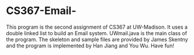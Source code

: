 # CS367-Email-
This program is the second assignment of CS367 at UW-Madison. It uses a double linked list to build an Email system. UWmail.java is the main class of the program. The skeleton and sample files are provided by James Skentny and the program is implemented by Han Jiang and You Wu. Have fun!